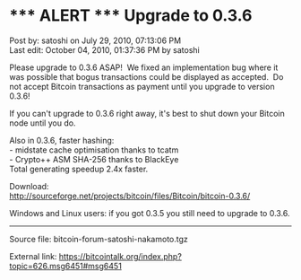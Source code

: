 # \*\*\* ALERT \*\*\* Upgrade to 0.3.6

Post by: satoshi on July 29, 2010, 07:13:06 PM<br>
Last edit: October 04, 2010, 01:37:36 PM by satoshi

Please upgrade to 0.3.6 ASAP! &nbsp;We fixed an implementation bug where it was possible that bogus transactions could be displayed as accepted. &nbsp;Do not accept Bitcoin transactions as payment until you upgrade to version 0.3.6!

If you can't upgrade to 0.3.6 right away, it's best to shut down your Bitcoin node until you do.

Also in 0.3.6, faster hashing:<br>
\- midstate cache optimisation thanks to tcatm<br>
\- Crypto++ ASM SHA-256 thanks to BlackEye<br>
Total generating speedup 2.4x faster.

Download:<br>
http://sourceforge.net/projects/bitcoin/files/Bitcoin/bitcoin-0.3.6/

Windows and Linux users: if you got 0.3.5 you still need to upgrade to 0.3.6.

---

Source file: bitcoin-forum-satoshi-nakamoto.tgz

External link: https://bitcointalk.org/index.php?topic=626.msg6451#msg6451
